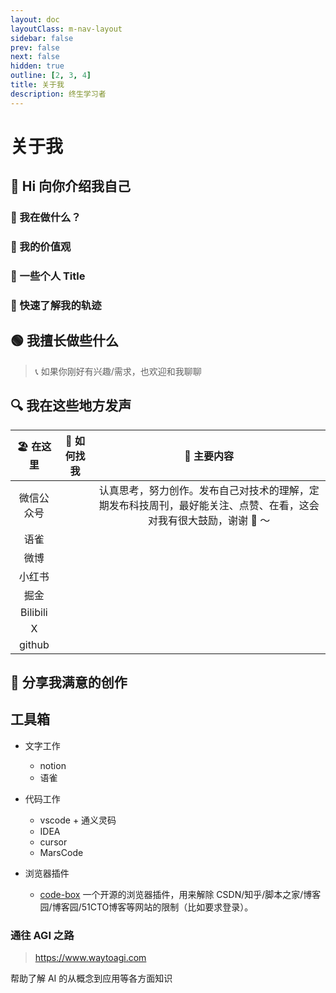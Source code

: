 ```yaml
---
layout: doc
layoutClass: m-nav-layout
sidebar: false
prev: false
next: false
hidden: true
outline: [2, 3, 4]
title: 关于我
description: 终生学习者
---
```


<style src="/.vitepress/theme/style.scss"></style>

<script setup>
import { NAV_DATA } from '/.vitepress/theme/utils/urls'
</script>

# 关于我

## 👋 Hi 向你介绍我自己

### 🏃 我在做什么？

### 📍 我的价值观

### 🏅 一些个人 Title

### 💫 快速了解我的轨迹


## 🟢 我擅长做些什么

> 📞 如果你刚好有兴趣/需求，也欢迎和我聊聊


## 🔍 我在这些地方发声
|  🏖️ 在这里  | 📍 如何找我 |                                                    📝 主要内容                                                     |
| :--------: | :--------: | :---------------------------------------------------------------------------------------------------------------: |
| 微信公众号 |            | 认真思考，努力创作。发布自己对技术的理解，定期发布科技周刊，最好能关注、点赞、在看，这会对我有很大鼓励，谢谢 🥰 ～ |
|    语雀    |            |                                                                                                                   |
|    微博    |            |                                                                                                                   |
|   小红书   |            |                                                                                                                   |
|    掘金    |            |                                                                                                                   |
|  Bilibili  |            |                                                                                                                   |
|     X      |            |                                                                                                                   |
|   github   |            |                                                                                                                   |


## 💎 分享我满意的创作

<UserWorksPage />

## 工具箱

<MNavLinks v-for="{title, items} in NAV_DATA" :title="title" :items="items"/>

- 文字工作
  + notion
  + 语雀

- 代码工作
  + vscode + 通义灵码
  + IDEA
  + cursor 
  + MarsCode

- 浏览器插件
  + [code-box](https://github.com/027xiguapi/code-box) 一个开源的浏览器插件，用来解除 CSDN/知乎/脚本之家/博客园/博客园/51CTO博客等网站的限制（比如要求登录）。

### 通往 AGI 之路
> https://www.waytoagi.com

帮助了解 AI 的从概念到应用等各方面知识